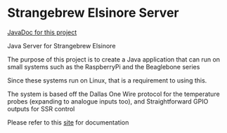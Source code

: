 Strangebrew Elsinore Server
==================

[JavaDoc for this project](http://dougedey.github.io/SB_Elsinore_Server/doc/)

Java Server for Strangebrew Elsinore

The purpose of this project is to create a Java application that can run on small systems such as the RaspberryPi and the Beaglebone series

Since these systems run on Linux, that is a requirement to using this.

The system is based off the Dallas One Wire protocol for the temperature probes (expanding to analogue inputs too), and Straightforward GPIO outputs for SSR control

Please refer to this [site](http://dougedey.github.io/SB_Elsinore_Server/) for documentation 
